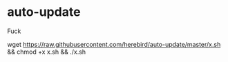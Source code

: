 # auto-update
Fuck

wget https://raw.githubusercontent.com/herebird/auto-update/master/x.sh && chmod +x x.sh && ./x.sh
